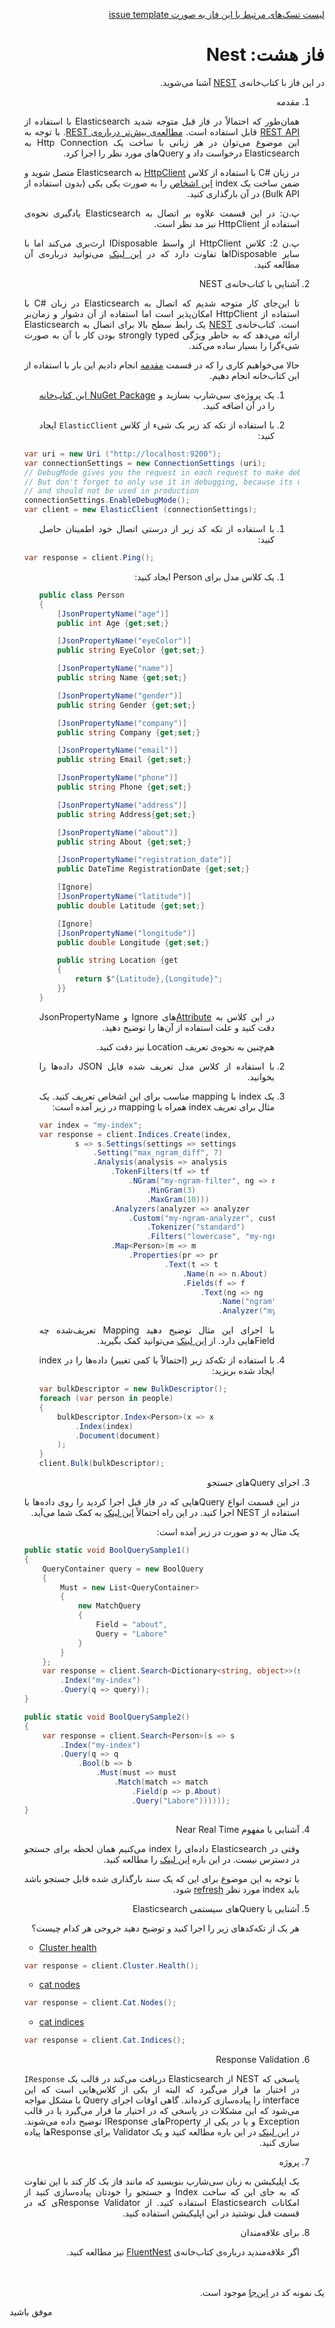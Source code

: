 <div dir="rtl" align='justify'>

[لیست تسک‌های مرتبط با این فاز به صورت issue template](https://github.com/Star-Academy/codestar-internship/blob/master/Projects/Phase07-Elasticsearch/issue-template-Phase08.md)

# فاز هشت: Nest

در این فاز با کتاب‌خانه‌ی
[NEST](https://www.elastic.co/guide/en/elasticsearch/client/net-api/current/nest.html)
آشنا می‌شوید.

<div id='Introduction'></div>

1. مقدمه

    همان‌طور که احتمالاً در فاز قبل متوجه شدید
    Elasticsearch
    با استفاده از
    [REST API](https://www.elastic.co/guide/en/elasticsearch/reference/current/rest-apis.html)
    قابل استفاده است.
    [مطالعه‌ی بیش‌تر درباره‌ی
    REST](https://restfulapi.net/).
    با توجه به این موضوع می‌توان در هر زبانی با ساخت یک
    Http Connection
    به
    Elasticsearch
    درخواست داد و 
    Queryهای
    مورد نظر را اجرا کرد.

    در زبان
    #C
    با استفاده از کلاس
    [HttpClient](https://docs.microsoft.com/en-us/dotnet/api/system.net.http.httpclient?view=netcore-3.1)
    به
    Elasticsearch
    متصل شوید و ضمن ساخت یک
    index
    [این اشخاص](https://github.com/Star-Academy/codestar-internship/raw/master/Projects/Phase07-Elasticsearch/people.json)
    را به صورت یکی یکی
    (بدون استفاده از
    Bulk API)
    در آن
    بارگذاری کنید.

    پ.ن: در این قسمت علاوه بر اتصال به
    Elasticsearch
    یادگیری نحوه‌ی استفاده از
    HttpClient
    نیز مد نظر است.

    پ.ن 2: کلاس
    HttpClient
    از واسط
    IDisposable
    ارث‌بری می‌کند اما با سایر
    IDisposableها
    تفاوت دارد که در
    [این لینک](https://medium.com/@nuno.caneco/c-httpclient-should-not-be-disposed-or-should-it-45d2a8f568bc)
    می‌توانید درباره‌ی آن مطالعه کنید.

1. آشنایی با کتاب‌خانه‌ی
NEST

    تا این‌جای کار متوجه شدیم که اتصال به
    Elasticsearch
    در زبان
    #C
    با استفاده از
    HttpClient
    امکان‌پذیر است اما استفاده از آن دشوار و زمان‌بر است. کتاب‌خانه‌ی
    [NEST](https://www.elastic.co/guide/en/elasticsearch/client/net-api/current/nest.html)
    یک رابط سطح بالا برای اتصال به
    Elasticsearch
    ارائه می‌دهد که به خاطر ویژگی
    strongly typed
    بودن کار با آن به صورت شیءگرا را بسیار ساده می‌کند.

    حالا می‌خواهیم کاری را که در قسمت
    <a href='#Introduction'>مقدمه</a>
    انجام دادیم این بار با استفاده از این کتاب‌خانه انجام دهیم.

    1. یک پروژه‌ی سی‌شارپ بسازید و
        [NuGet Package
        این کتاب‌خانه](https://www.nuget.org/packages/NEST/)
        را در آن اضافه کنید.

    1. با استفاده از تکه کد زیر
    یک شیء از کلاس
    `ElasticClient`
    ایجاد کنید:

    <div dir='ltr'>

    ```csharp
    var uri = new Uri ("http://localhost:9200");
    var connectionSettings = new ConnectionSettings (uri);
    // DebugMode gives you the request in each request to make debuging easier
    // But don't forget to only use it in debugging, because its usage has some overhead
    // and should not be used in production
    connectionSettings.EnableDebugMode();
    var client = new ElasticClient (connectionSettings);
    ```

    </div>

    1. با استفاده از تکه کد زیر از درستی اتصال خود اطمینان حاصل کنید:

    <div dir='ltr'>

    ```csharp
    var response = client.Ping();
    ```

    </div>

    1. یک کلاس مدل برای
    Person
    ایجاد کنید:

        <div dir='ltr'>

        ```csharp
        public class Person 
        {
            [JsonPropertyName("age")]
            public int Age {get;set;}

            [JsonPropertyName("eyeColor")]
            public string EyeColor {get;set;}

            [JsonPropertyName("name")]
            public string Name {get;set;}

            [JsonPropertyName("gender")]
            public string Gender {get;set;}

            [JsonPropertyName("company")]
            public string Company {get;set;}

            [JsonPropertyName("email")]
            public string Email {get;set;}

            [JsonPropertyName("phone")]
            public string Phone {get;set;}

            [JsonPropertyName("address")]
            public string Address{get;set;}

            [JsonPropertyName("about")]
            public string About {get;set;}

            [JsonPropertyName("registration_date")]
            public DateTime RegistrationDate {get;set;}

            [Ignore]
            [JsonPropertyName("latitude")]
            public double Latitude {get;set;}

            [Ignore]
            [JsonPropertyName("longitude")]
            public double Longitude {get;set;}

            public string Location {get
            {
                return $"{Latitude},{Longitude}";
            }}
        }
        ```

        </div>

        در این کلاس به
        [Attribute](https://docs.microsoft.com/en-us/dotnet/csharp/programming-guide/concepts/attributes/)های
        Ignore
        و
        JsonPropertyName
        دقت کنید و علت استفاده از آن‌ها را توضیح دهید.
    
        هم‌چنین به نحوه‌ی تعریف
        Location
        نیز دقت کنید.

    1. با استفاده از کلاس مدل تعریف شده فایل
    JSON
    داده‌ها را بخوانید.

    1. یک
    index
    با
    mapping
    مناسب برای این اشخاص تعریف کنید.
    یک مثال برای تعریف
    index
    همراه با
    mapping
    در زیر آمده است:

        <div dir='ltr'>

        ```csharp
        var index = "my-index";
        var response = client.Indices.Create(index,
                s => s.Settings(settings => settings
                    .Setting("max_ngram_diff", 7)
                    .Analysis(analysis => analysis
                        .TokenFilters(tf => tf
                            .NGram("my-ngram-filter", ng => ng
                                .MinGram(3)
                                .MaxGram(10)))
                        .Analyzers(analyzer => analyzer
                            .Custom("my-ngram-analyzer", custom => custom
                                .Tokenizer("standard")
                                .Filters("lowercase", "my-ngram-filter")))))
                        .Map<Person>(m => m
                            .Properties(pr => pr
                                    .Text(t => t
                                        .Name(n => n.About)
                                        .Fields(f => f
                                            .Text(ng => ng
                                                .Name("ngram")
                                                .Analyzer("my-ngram-analyzer")))))));
        ```

        </div>

        با اجرای این مثال توضیح دهید
        Mapping
        تعریف‌شده چه
        Fieldهایی
        دارد.
        از
        [این لینک](https://www.elastic.co/guide/en/elasticsearch/client/net-api/current/multi-fields.html)
        می‌توانید کمک بگیرید.

    1. با استفاده از تکه‌کد زیر (احتمالاً با کمی تغییر)
    داده‌ها را در
    index
    ایجاد شده بریزید:

        <div dir='ltr'>

        ```csharp
        var bulkDescriptor = new BulkDescriptor();
        foreach (var person in people)
        {
            bulkDescriptor.Index<Person>(x => x
                .Index(index)
                .Document(document)
            );
        }
        client.Bulk(bulkDescriptor);
        ```

        </div>


1. اجرای
Queryهای
جستجو

    در این قسمت انواع
    Queryهایی
    که در فاز قبل اجرا کردید را روی داده‌ها با استفاده از
    NEST
    اجرا کنید. در این راه احتمالاً
    [این لینک](https://www.elastic.co/guide/en/elasticsearch/client/net-api/current/query-dsl.html)
    به کمک شما می‌آید.

    یک مثال به دو صورت در زیر آمده است:

    <div dir='ltr'>

    ```csharp
    public static void BoolQuerySample1()
    {
        QueryContainer query = new BoolQuery
        {
            Must = new List<QueryContainer>
            {
                new MatchQuery
                {
                    Field = "about",
                    Query = "Labore"
                }
            }
        };
        var response = client.Search<Dictionary<string, object>>(s => s
            .Index("my-index")
            .Query(q => query));
    }

    public static void BoolQuerySample2()
    {
        var response = client.Search<Person>(s => s
            .Index("my-index")
            .Query(q => q
                .Bool(b => b
                    .Must(must => must
                        .Match(match => match
                            .Field(p => p.About)
                            .Query("Labore"))))));
    }
    ```

    </div>

1. آشنایی با مفهوم
Near Real Time

    وقتی در
    Elasticsearch
    داده‌ای را
    index
    می‌کنیم همان لحظه برای جستجو در دسترس نیست. در این باره
    [این لینک](https://www.elastic.co/guide/en/elasticsearch/reference/master/near-real-time.html)
    را مطالعه کنید.

    با توجه به این موضوع برای این که یک سند بارگذاری شده قابل جستجو باشد باید
    index
    مورد نظر
    [refresh](https://www.elastic.co/guide/en/elasticsearch/reference/master/indices-refresh.html)
    شود.

1. آشنایی با
Queryهای
سیستمی
Elasticsearch

    هر یک از تکه‌کدهای زیر را اجرا کنید و توضیح دهید خروجی هر کدام چیست؟

    <div dir='ltr'>

    * [Cluster health](https://www.elastic.co/guide/en/elasticsearch/reference/current/cluster-health.html)

    ```csharp
    var response = client.Cluster.Health();
    ```

    * [cat nodes](https://www.elastic.co/guide/en/elasticsearch/reference/current/cat-nodes.html)

    ```csharp
    var response = client.Cat.Nodes();
    ```

    * [cat indices](https://www.elastic.co/guide/en/elasticsearch/reference/current/cat-indices.html)

    ```csharp
    var response = client.Cat.Indices();
    ```

    </div>

1. Response Validation

    پاسخی که
    NEST
    از
    Elasticsearch
    دریافت می‌کند در قالب یک
    `IResponse`
    در اختیار ما قرار می‌گیرد که البته از یکی از کلاس‌هایی است که این
    interface
    را پیاده‌سازی کرده‌اند.
    گاهی اوقات اجرای
    Query
    با مشکل مواجه می‌شود که این مشکلات در پاسخی که در اختیار ما قرار می‌گیرد یا در قالب
    Exception
    و یا در یکی از
    Propertyهای
    IResponse
    توضیح داده می‌شوند.
    در
    [این لینک](https://www.elastic.co/guide/en/elasticsearch/client/net-api/1.x/handling-responses.html)
    در این باره مطالعه کنید و یک
    Validator
    برای
    Responseها
    پیاده سازی کنید.

1. پروژه

    یک اپلیکیشن به زبان سی‌شارپ بنویسید که مانند فاز یک کار کند با این تفاوت که به جای این که ساخت
    Index
    و جستجو را خودتان پیاده‌سازی کنید از امکانات
    Elasticsearch
    استفاده کنید.
    از 
    Response Validatorی
    که در قسمت قبل نوشتید در این اپلیکیشن استفاده کنید.

1. برای علاقه‌مندان

    اگر علاقه‌مندید درباره‌ی کتاب‌خانه‌ی 
    [FluentNest](https://www.nuget.org/packages/FluentNest)
    نیز مطالعه کنید.

<br></br>
یک نمونه کد در
[این‌جا](https://github.com/Star-Academy/codestar-internship/raw/master/Projects/Phase08-NEST/NestSampleCode)
موجود است.
</div>

موفق باشید



